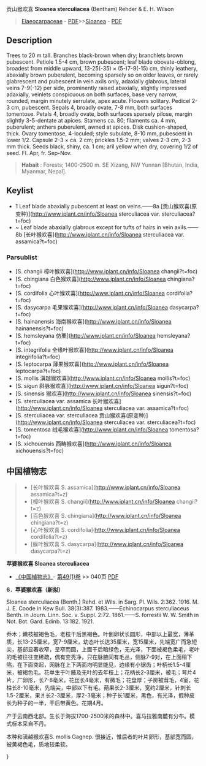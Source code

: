 贡山猴欢喜 **Sloanea sterculiacea** (Bentham) Rehder & E. H. Wilson

> [Elaeocarpaceae](http://www.iplant.cn/info/Elaeocarpaceae?t=foc) - [PDF](http://www.iplant.cn/foc/pdf/Elaeocarpaceae.pdf)>>[Sloanea](http://www.iplant.cn/info/Sloanea?t=foc) - [PDF](http://www.iplant.cn/foc/pdf/Sloanea.pdf)

## Description

Trees to 20 m tall. Branches black-brown when dry; branchlets brown pubescent. Petiole 1.5-4 cm, brown pubescent; leaf blade obovate-oblong, broadest from middle upward, 13-25(-35) × (5-)7-9(-15) cm, thinly leathery, abaxially brown puberulent, becoming sparsely so on older leaves, or rarely glabrescent and pubescent in vein axils only, adaxially glabrous, lateral veins 7-9(-12) per side, prominently raised abaxially, slightly impressed adaxially, veinlets conspicuous on both surfaces, base very narrow, rounded, margin minutely serrulate, apex acute. Flowers solitary. Pedicel 2-3 cm, pubescent. Sepals 4, broadly ovate, 7-8 mm, both surfaces tomentose. Petals 4, broadly ovate, both surfaces sparsely pilose, margin slightly 3-5-dentate at apices. Stamens ca. 80; filaments ca. 4 mm, puberulent; anthers puberulent, awned at apices. Disk cushion-shaped, thick. Ovary tomentose, 4-loculed; style subulate, 8-10 mm, pubescent in lower 1/2. Capsule 2-3 × ca. 2 cm; prickles 1.5-2 mm; valves 2-3 cm, 2-3 mm thick. Seeds black, shiny, ca. 1 cm; aril yellow when dry, covering 1/2 of seed. Fl. Apr, fr. Sep-Nov.


> **Habait** : 
> Forests; 1400-2500 m. SE Xizang, NW Yunnan [Bhutan, India, Myanmar, Nepal].


## Keylist

* 1 Leaf blade abaxially pubescent at least on veins.——8a [贡山猴欢喜(原变种)](http://www.iplant.cn/info/Sloanea sterculiacea var. sterculiacea?t=foc)
* ~ Leaf blade abaxially glabrous except for tufts of hairs in vein axils.——8b [长叶猴欢喜](http://www.iplant.cn/info/Sloanea sterculiacea var. assamica?t=foc)

### Parsublist

* [S.  changii  樟叶猴欢喜](http://www.iplant.cn/info/Sloanea changii?t=foc)
* [S.  chingiana  白色猴欢喜](http://www.iplant.cn/info/Sloanea chingiana?t=foc)
* [S.  cordifolia  心叶猴欢喜](http://www.iplant.cn/info/Sloanea cordifolia?t=foc)
* [S.  dasycarpa  毛果猴欢喜](http://www.iplant.cn/info/Sloanea dasycarpa?t=foc)
* [S.  hainanensis  海南猴欢喜](http://www.iplant.cn/info/Sloanea hainanensis?t=foc)
* [S.  hemsleyana  仿栗](http://www.iplant.cn/info/Sloanea hemsleyana?t=foc)
* [S.  integrifolia  全缘叶猴欢喜](http://www.iplant.cn/info/Sloanea integrifolia?t=foc)
* [S.  leptocarpa  薄果猴欢喜](http://www.iplant.cn/info/Sloanea leptocarpa?t=foc)
* [S.  mollis  滇越猴欢喜](http://www.iplant.cn/info/Sloanea mollis?t=foc)
* [S.  sigun  斜脉猴欢喜](http://www.iplant.cn/info/Sloanea sigun?t=foc)
* [S.  sinensis  猴欢喜](http://www.iplant.cn/info/Sloanea sinensis?t=foc)
* [S.  sterculiacea var. assamica  长叶猴欢喜](http://www.iplant.cn/info/Sloanea sterculiacea var. assamica?t=foc)
* [S.  sterculiacea var. sterculiacea  贡山猴欢喜(原变种)](http://www.iplant.cn/info/Sloanea sterculiacea var. sterculiacea?t=foc)
* [S.  tomentosa  绒毛猴欢喜](http://www.iplant.cn/info/Sloanea tomentosa?t=foc)
* [S.  xichouensis  西畴猴欢喜](http://www.iplant.cn/info/Sloanea xichouensis?t=foc)


## 中国植物志

> * [长叶猴欢喜  S.  assamica](http://www.iplant.cn/info/Sloanea assamica?t=z)
> * [樟叶猴欢喜  S.  changii](http://www.iplant.cn/info/Sloanea changii?t=z)
> * [百色猴欢喜  S.  chingiana](http://www.iplant.cn/info/Sloanea chingiana?t=z)
> * [心叶猴欢喜  S.  cordifolia](http://www.iplant.cn/info/Sloanea cordifolia?t=z)
> * [膜叶猴欢喜  S.  dasycarpa](http://www.iplant.cn/info/Sloanea dasycarpa?t=z)


**苹婆猴欢喜 Sloanea sterculiacea**

* [《中国植物志》](http://www.iplant.cn/frps)- [第49(1)卷](http://www.iplant.cn/frps/vol/49(1)) >> 040页 [PDF](http://www.iplant.cn/frps/pdf/49(1)/040.PDF)

**6．苹婆猴欢喜（新拟）**

Sloanea sterculiacea (Benth.) Rehd. et Wils. in Sarg. Pl. Wils. 2:362. 1916. M. J. E. Coode in Kew Bull. 38(3):387. 1983.——Echinocarpus sterculiaceus Benth. in Journ. Linn. Soc. v. Suppl. 2:72. 1861.——S. forrestii W. W. Smith in Not. Bot. Gard. Edinb. 13:182. 1921.

乔木；嫩枝被褐色毛，老枝干后黑褐色。叶倒卵状长圆形，中部以上最宽，薄革质，长13-25厘米，宽7-9厘米，幼态叶长达35厘米，宽15厘米，先端宽广而急短尖，基部显著收窄，呈窄而圆，上面干后暗绿色，无光泽，下面被褐色柔毛，老叶的毛被往往变稀疏，偶有变秃净，只在脉腋间有毛丛，侧脉7-9对，在上面稍下陷，在下面突起，网脉在上下两面均明显能见，边缘有小锯齿；叶柄长1.5-4厘米，被褐色毛。花单生于叶腋及无叶的去年枝上；花柄长2-3厘米，被毛；萼片4片，广卵形，长7-8毫米，花丝长4毫米，有微毛；花盘厚；子房被茸毛，4室，花柱长8-10毫米，先端尖，中部以下有毛。蒴果长2-3厘米，宽约2厘米，针刺长1.5-2厘米，果爿长2-3厘米，厚2-3毫米；种子长1厘米，黑色，有光泽，假种皮长为种子的一半，干后带黄色。花期4月。

产于云南西北部。生长于海拔1700-2500米的森林中。喜马拉雅南麓有分布。模式标本采自不丹。

本种和滇越猴欢喜S. mollis Gagnep. 很接近，惟后者的叶片卵形，基部宽而圆，被黄褐色毛，质地较柔软。

}